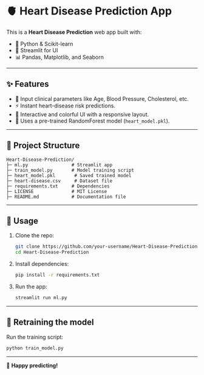 # 🫀 Heart Disease Prediction App

This is a **Heart Disease Prediction** web app built with:
- 🐍 Python & Scikit-learn
- 🎨 Streamlit for UI
- 📊 Pandas, Matplotlib, and Seaborn

---

## ✨ Features
- 🧠 Input clinical parameters like Age, Blood Pressure, Cholesterol, etc.
- ⚡ Instant heart-disease risk predictions.
- 🎨 Interactive and colorful UI with a responsive layout.
- 🧮 Uses a pre-trained RandomForest model (`heart_model.pkl`).

---

## 📂 Project Structure
```
Heart-Disease-Prediction/
├─ ml.py                # Streamlit app
├─ train_model.py       # Model training script
├─ heart_model.pkl       # Saved trained model
├─ heart-disease.csv     # Dataset file
├─ requirements.txt     # Dependencies
├─ LICENSE              # MIT License
├─ README.md            # Documentation file
```

---

## 🚀 Usage
1. Clone the repo:
   ```bash
   git clone https://github.com/your-username/Heart-Disease-Prediction.git
   cd Heart-Disease-Prediction
   ```
2. Install dependencies:
   ```bash
   pip install -r requirements.txt
   ```
3. Run the app:
   ```bash
   streamlit run ml.py
   ```

---

## 🧠 Retraining the model
Run the training script:
```bash
python train_model.py
```

---

💖 **Happy predicting!**

